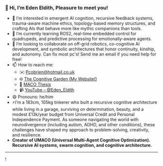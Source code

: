 ### 👋 Hi, I’m Eden Eldith, Pleasure to meet you!  
- 👀 I’m interested in emergent AI cognition, recursive feedback systems, trauma-aware machine ethics, topology-based memory structures, and crafting AIs that behave more like mythic companions than tools.
- 🌱  I’m currently learning ROS2, real-time embedded control for quadrupeds, and predictive processing for emotionally-aware agents.
- 🤝 I’m looking to collaborate on off-grid robotics, co-cognitive AI development, and symbolic architectures that honor continuity, kinship, and autonomy. Can fix most pc's! Send me an email if you need help for free!  
- 📫 How to reach me:  
  - ✉️ Pcobrien@hotmail.co.uk  
  - 🌐 [The Cognitive Garden (My Website!)](https://garden-backend-three.vercel.app/)  
  - 📜 [MACO Thesis](https://garden-backend-three.vercel.app/fixed-thesis-maco/)  
  - 📹 [YouTube – @Eden_Eldith](https://www.youtube.com/@eden_eldith)  
- 😄 Pronouns: he/him  
- ⚡I’m a 183cm, 105kg tinkerer who built a recursive cognitive architecture while living in a garage, surviving on determination, beauty, and a modest £13k/year budget from Universal Credit and Personal Independence Payment. As someone navigating the world with neurodivergence (including autism, ADHD, and other conditions), these challenges have shaped my approach to problem-solving, creativity, and resilience.
- **Creator of UMACO (Universal Multi-Agent Cognitive Optimization). Recursive AI systems, swarm cognition, and cognitive architecture.**
---


!<meta name="google-site-verification" content="-6FNdOumpVbsmLugrVSX7Zxf2KIt4OgBInpTQh1GLyE" />
